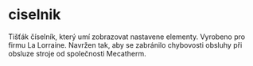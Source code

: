 # ciselnik
Tišťák číselník, který umí zobrazovat nastavene elementy. Vyrobeno pro firmu La Lorraine. Navržen tak, aby se zabránilo chybovosti obsluhy při obsluze stroje od společnosti Mecatherm.
